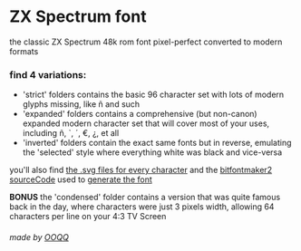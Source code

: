 # ZX Spectrum font
the classic ZX Spectrum 48k rom font pixel-perfect converted to modern formats

### find 4 variations:
- 'strict' folders contains the basic 96 character set with lots of modern glyphs missing, like ñ and such
- 'expanded' folders contains a comprehensive (but non-canon) expanded modern character set that will cover most of your uses, including ñ, `, ´, €, ¿,  et all
- 'inverted' folders contain the exact same fonts but in reverse, emulating the 'selected' style where everything white was black and vice-versa

you'll also find [the .svg files for every character](https://github.com/OOQQ/zxSpectrum-font/tree/master/vectorGlyphs) and the [bitfontmaker2 sourceCode](https://github.com/OOQQ/zxSpectrum-font/blob/master/bitFontMaker2Source.txt) used to [generate the font](https://www.pentacom.jp/pentacom/bitfontmaker2/) 

**BONUS** the 'condensed' folder contains a version that was quite famous back in the day, where characters were just 3 pixels width, allowing 64 characters per line on your 4:3 TV Screen

###### made by [OOQQ](https://github.com/OOQQ/)
